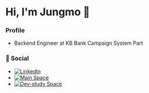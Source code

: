 # Hi, I'm Jungmo 👋

### Profile
- Backend Engineer at KB Bank Campaign System Part

### 🔗 Social
- [![LinkedIn](https://img.shields.io/badge/LinkedIn-View-0A66C2?logo=linkedin)](https://www.linkedin.com/in/jungmob1024/)
- [![Main Space](https://img.shields.io/badge/Confluence%20Space%20Main-View-0A66C2?logo=confluence)](https://jungmob1024.atlassian.net/wiki/spaces/~jungmobae/overview)
- [![Dev-study Space](https://img.shields.io/badge/Confluence%20Space%20Dev--study-View-0A66C2?logo=confluence)](https://jungmob1024.atlassian.net/wiki/spaces/devstudy/overview)

